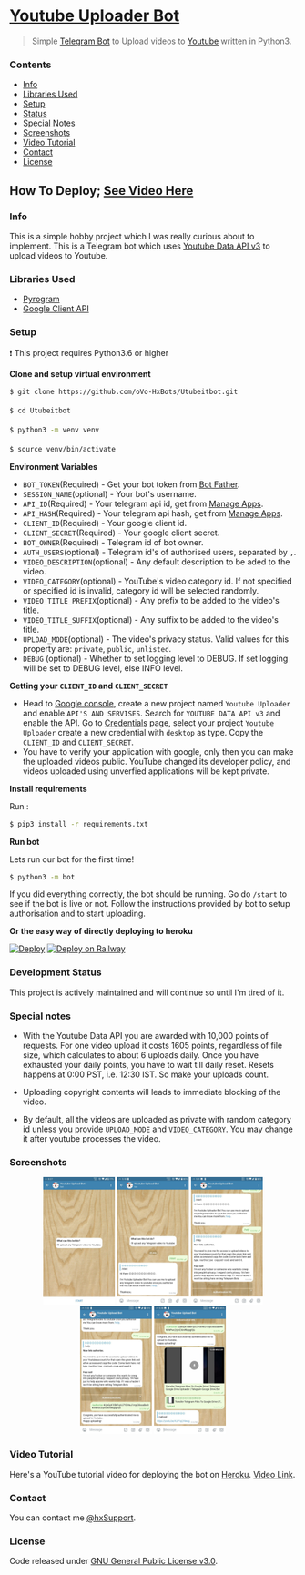 # [Youtube Uploader Bot](https://tx.me/Utubeitbot)

> Simple [Telegram Bot](https://core.telegram.org/bots "Telegram Bots") to Upload videos to [Youtube](https://youtube.com "YouTube") written in Python3.

### Contents

- [Info](#info)
- [Libraries Used](#libraries-used)
- [Setup](#setup)
- [Status](#status)
- [Special Notes](#special-notes)
- [Screenshots](#screenshots)
- [Video Tutorial](#video-tutorial)
- [Contact](#contact)
- [License](#license)

## How To Deploy; [See Video Here](https://youtu.be/JltFDW5X4Y0) 

### Info

This is a simple hobby project which I was really curious about to implement. This is a Telegram bot which uses [Youtube Data API v3](https://developers.google.com/youtube/v3/ "Youtube Data API v3") to upload videos to Youtube.

### Libraries Used

- [Pyrogram](https://github.com/pyrogram/pyrogram "Pyrogram")
- [Google Client API](https://github.com/googleapis/google-api-python-client "Google Client API")

### Setup

:heavy_exclamation_mark: This project requires Python3.6 or higher

**Clone and setup virtual environment**

```bash
$ git clone https://github.com/oVo-HxBots/Utubeitbot.git

$ cd Utubeitbot

$ python3 -m venv venv

$ source venv/bin/activate

```

**Environment Variables**

- `BOT_TOKEN`(Required) - Get your bot token from [Bot Father](https://tx.me/BotFather "Bot Father").
- `SESSION_NAME`(optional) - Your bot's username.
- `API_ID`(Required) - Your telegram api id, get from [Manage Apps](https://my.telegram.org).
- `API_HASH`(Required) - Your telegram api hash, get from [Manage Apps](https://my.telegram.org).
- `CLIENT_ID`(Required) - Your google client id.
- `CLIENT_SECRET`(Required) - Your google client secret.
- `BOT_OWNER`(Required) - Telegram id of bot owner.
- `AUTH_USERS`(optional) - Telegram id's of authorised users, separated by `,`.
- `VIDEO_DESCRIPTION`(optional) - Any default description to be aded to the video.
- `VIDEO_CATEGORY`(optional) - YouTube's video category id. If not specified or specified id is invalid, category id will be selected randomly.
- `VIDEO_TITLE_PREFIX`(optional) - Any prefix to be added to the video's title.
- `VIDEO_TITLE_SUFFIX`(optional) - Any suffix to be added to the video's title.
- `UPLOAD_MODE`(optional) - The video's privacy status. Valid values for this property are: `private`, `public`, `unlisted`.
- `DEBUG` (optional) - Whether to set logging level to DEBUG. If set logging will be set to DEBUG level, else INFO level.

**Getting your `CLIENT_ID` and `CLIENT_SECRET`**

- Head to [Google console](https://console.developers.google.com "Google console"), create a new project named `Youtube Uploader` and enable `API'S AND SERVISES`. Search for `YOUTUBE DATA API v3` and enable the API. Go to [Credentials](https://console.developers.google.com/apis/credentials "Credentials") page, select your project `Youtube Uploader` create a new credential with `desktop` as type. Copy the `CLIENT_ID` and `CLIENT_SECRET`.
- You have to verify your application with google, only then you can make the uploaded videos public. YouTube changed its developer policy, and videos uploaded using unverfied applications will be kept private.

**Install requirements**

Run :

```bash
$ pip3 install -r requirements.txt
```

**Run bot**

Lets run our bot for the first time!

```bash
$ python3 -m bot
```

If you did everything correctly, the bot should be running. Go do `/start` to see if the bot is live or not. Follow the instructions provided by bot to setup authorisation and to start uploading.

**Or the easy way of directly deploying to heroku**

[![Deploy](https://www.herokucdn.com/deploy/button.svg)](https://heroku.com/deploy)
[![Deploy on Railway](https://railway.app/button.svg)](https://railway.app/new/template/wrNtzl?referralCode=0WAo4_)

### Development Status

This project is actively maintained and will continue so until I'm tired of it.

### Special notes

- With the Youtube Data API you are awarded with 10,000 points of requests. For one video upload it costs 1605 points, regardless of file size, which calculates to about 6 uploads daily. Once you have exhausted your daily points, you have to wait till daily reset. Resets happens at 0:00 PST, i.e. 12:30 IST. So make your uploads count.

- Uploading copyright contents will leads to immediate blocking of the video.

- By default, all the videos are uploaded as private with random category id unless you provide `UPLOAD_MODE` and `VIDEO_CATEGORY`. You may change it after youtube processes the video.

### Screenshots

<p align="center">

<img  width="25%" height="25%" src="./ss/overview.jpg">

<img  width="25%" height="25%" src="./ss/bot-start.jpg">

<img  width="25%" height="25%" src="./ss/bot-help.jpg">

<img  width="25%" height="25%" src="./ss/bot-authorise.jpg">

<img  width="25%" height="25%" alt="Upload" src="./ss/bot-upload.jpg">

</p>

### Video Tutorial

Here's a YouTube tutorial video for deploying the bot on [Heroku](https://heroku.com/ "Heroku"). [Video Link](http://www.youtube.com/watch?v=LSs8b5dMWIA "Tutorial video for deploying to Heroku").

### Contact

You can contact me [@hxSupport](https://telegram.dog/hxSupport "hxSupport").

### License

Code released under [GNU General Public License v3.0](LICENSE).
